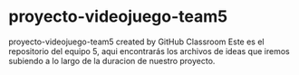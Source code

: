 # proyecto-videojuego-team5
proyecto-videojuego-team5 created by GitHub Classroom
Este es el repositorio del equipo 5, aqui encontrarás los archivos de ideas que iremos subiendo a lo largo
de la duracion de nuestro proyecto.
